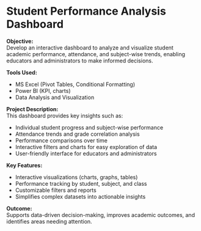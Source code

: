# Student Performance Analysis Dashboard

**Objective:**  
Develop an interactive dashboard to analyze and visualize student academic performance, attendance, and subject-wise trends, enabling educators and administrators to make informed decisions.

**Tools Used:**  
- MS Excel (Pivot Tables, Conditional Formatting)
- Power BI (KPI, charts)
- Data Analysis and Visualization  

**Project Description:**  
This dashboard provides key insights such as:  
- Individual student progress and subject-wise performance  
- Attendance trends and grade correlation analysis  
- Performance comparisons over time  
- Interactive filters and charts for easy exploration of data  
- User-friendly interface for educators and administrators  

**Key Features:**  
- Interactive visualizations (charts, graphs, tables)  
- Performance tracking by student, subject, and class  
- Customizable filters and reports  
- Simplifies complex datasets into actionable insights  

**Outcome:**  
Supports data-driven decision-making, improves academic outcomes, and identifies areas needing attention.
